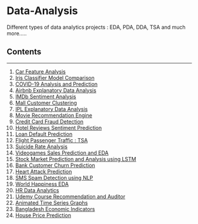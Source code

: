 # Data-Analysis
Different types of data analytics projects : EDA, PDA, DDA, TSA and much more.....
## Contents

<hr>

<ol>
  <li><a href="https://github.com/IshanGupta09/Data-Analysis/blob/main/Car_Features_Analysis.ipynb"> Car Feature Analysis</a></li>
  <li><a href="https://github.com/IshanGupta09/Data-Analysis/blob/main/Iris_Classifier_Model_Comparison.ipynb"> Iris Classifier Model Comparison</a></li>
  <li><a href="https://github.com/IshanGupta09/Data-Analysis/blob/main/COVID_19_Analysis_and_Prediction.ipynb">COVID-19 Analysis and Prediction</a></li>
  <li><a href="https://github.com/IshanGupta09/Data-Analysis/blob/main/AirBNB_EDA.ipynb">Airbnb Explanatory Data Analysis</a></li>
  <li><a href="https://github.com/IshanGupta09/Data-Analysis/blob/main/IMDb_Sentiment_Analysis.ipynb">IMDb Sentiment Analysis</a></li>
  <li><a href="https://github.com/IshanGupta09/Data-Analysis/blob/main/Mall_Customers_CLustering.ipynb">Mall Customer Clustering</a></li>
  <li><a href="https://github.com/IshanGupta09/Data-Analysis/blob/main/IPL_EDA.ipynb">IPL Explanatory Data Analysis</a></li>
  <li><a href="https://github.com/IshanGupta09/Data-Analysis/blob/main/Movie_Recommendation_Engine.ipynb">Movie Recommendation Engine</a></li>
  <li><a href="https://github.com/IshanGupta09/Data-Analysis/blob/main/Credit_Card_Fraud_Detection.ipynb">Credit Card Fraud Detection</a></li>
  <li><a href="https://github.com/IshanGupta09/Data-Analysis/blob/main/Hotel_Reviews_Sentiment_Prediction.ipynb">Hotel Reviews Sentiment Prediction</a></li>
  <li><a href="https://github.com/IshanGupta09/Data-Analysis/blob/main/Loan_Default_Prediction.ipynb">Loan Default Prediction</a></li>
  <li><a href="https://github.com/IshanGupta09/Data-Analysis/blob/main/Airlines_Passenger_Traffic_TSA.ipynb">Flight Passenger Traffic : TSA</a></li>
  <li><a href="https://github.com/IshanGupta09/Data-Analysis/blob/main/Suicide_Rate_Analysis.ipynbb">Suicide Rate Analysis</a></li>
  <li><a href="https://github.com/IshanGupta09/Data-Analysis/blob/main/Video_Games_Sale_Prediction_and_EDA.ipynb">Videogames Sales Prediction and EDA</a></li>
  <li><a href="https://github.com/IshanGupta09/Data-Analysis/blob/main/Stock_Market_Analysis_and_Prediction_.ipynb">Stock Market Prediction and Analysis using LSTM</a></li>
  <li><a href="https://github.com/IshanGupta09/Data-Analysis/blob/main/Bank_Customer_Churn_Prediction.ipynb">Bank Customer Churn Prediction</a></li>
  <li><a href="https://github.com/IshanGupta09/Data-Analysis/blob/main/Heart_Attack_Prediction.ipynb">Heart Attack Prediction</a></li>
  <li><a href="https://github.com/IshanGupta09/Data-Analysis/blob/main/SMS_Spam_Detection_NLP_.ipynb">SMS Spam Detection using NLP</a></li>
  <li><a href="https://github.com/IshanGupta09/Data-Analysis/blob/main/World_Happiness_EDA.ipynb">World Happiness EDA</a></li>
  <li><a href="https://github.com/IshanGupta09/Data-Analysis/blob/main/HR_Analysis.ipynb">HR Data Analytics</a></li>
  <li><a href="https://github.com/IshanGupta09/Data-Analysis/blob/main/Udemy_Courses_Recommendation_and_Auditor.ipynb">Udemy Course Recommendation and Auditor</a></li>
  <li><a href="https://github.com/IshanGupta09/Data-Analysis/blob/main/Animated_Weather_Graphs.ipynb">Animated Time Series Graphs</a></li>
  <li><a href="https://github.com/IshanGupta09/Data-Analysis/blob/main/Bangladesh_Economic_Indicators_Analysis.ipynb">Bangladesh Economic Indicators</a></li>
  <li><a href="https://github.com/IshanGupta09/Data-Analysis/blob/main/House_Price_Prediction.ipynb">House Price Prediction</a></li>
</ol>
